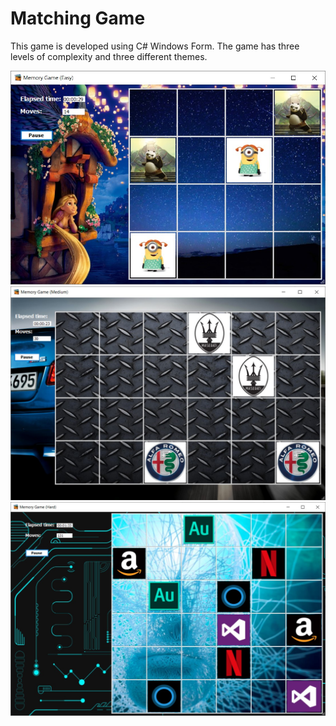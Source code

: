 # Matching Game
This game is developed using C# Windows Form. The game has three levels of complexity and three different themes. 

<img src="easy.jpg" alt="drawing" width="600"/>


<img src="medium.jpg" alt="drawing" width="600"/>


<img src="hard.jpg" alt="drawing" width="600"/>